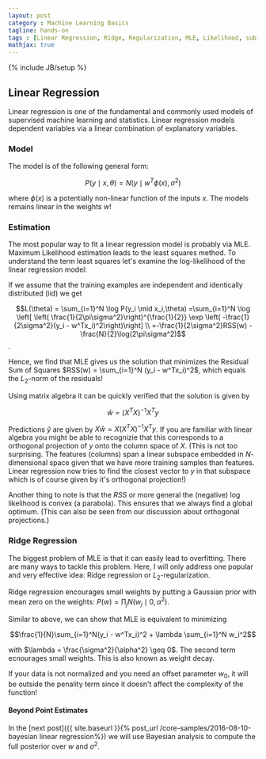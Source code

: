 ```yaml
---
layout: post
category : Machine Learning Basics
tagline: hands-on
tags : [Linear Regression, Ridge, Regularization, MLE, Likelihood, sub-space, Regularization, Gaussian, Prior]
mathjax: true
---
```

{% include JB/setup %}

## Linear Regression 

Linear regression is one of the fundamental and commonly used models of supervised machine learning and statistics. Linear regression models dependent variables via a linear combination of explanatory variables.

### Model

The model is of the following general form:

$$P(y \mid x,\theta) = N(y \mid w^T\phi(x),\sigma^2) $$

where $\phi(x)$ is a potentially non-linear function of the inputs $x$. The models remains linear in the weights $w$!

### Estimation

The most popular way to fit a linear regression model is probably via MLE. Maximum Likelihood estimation leads to the least squares method. To understand the term least squares let's examine the log-likelihood of the linear regression model:

If we assume that the training examples are independent and identically distributed (iid) we get

$$L(\theta) = \sum_{i=1}^N \log P(y_i \mid x_i,\theta) =\sum_{i=1}^N \log \left[ \left( \frac{1}{2\pi\sigma^2}\right)^{\frac{1}{2}} \exp \left( -\frac{1}{2\sigma^2}(y_i - w^Tx_i)^2\right)\right] \\
=-\frac{1}{2\sigma^2}RSS(w) - \frac{N}{2}\log(2\pi\sigma^2)$$.

Hence, we find that MLE gives us the solution that minimizes the Residual Sum of Squares $RSS(w) = \sum_{i=1}^N (y_i - w^Tx_i)^2$, which equals the $L_2$-norm of the residuals!

Using matrix algebra it can be quickly verified that the solution is given by

$$\hat{w} = (X^T X)^{-1}X^Ty $$

Predictions $\hat{y}$ are given by $X\hat{w} = X(X^TX)^{-1}X^Ty$. If you are familiar with linear algebra you might be able to recognizie that this corresponds to a orthogonal projection of $y$ onto the column space of $X$. (This is not too surprising. The features (columns) span a linear subspace embedded in $N$-dimensional space given that we have more training samples than features. Linear regression now tries to find the closest vector to $y$ in that subspace which is of course given by it's orthogonal projection!)

Another thing to note is that the $RSS$ or more general the (negative) log likelihood is convex (a parabola). This ensures that we always find a global optimum. (This can also be seen from our discussion about orthogonal projections.)

### Ridge Regression

The biggest problem of MLE is that it can easily lead to overfitting. There are many ways to tackle this problem. Here, I will only address one popular and very effective idea: Ridge regression or $L_2$-regularization.

Ridge regression encourages small weights by putting a Gaussian prior with mean zero on the weights: $P(w) = \prod_j N(w_j\mid 0,\alpha^2)$. 

Similar to above, we can show that MLE is equivalent to minimizing 

$$\frac{1}{N}\sum_{i=1}^N(y_i - w^Tx_i)^2 + \lambda \sum_{i=1}^N w_i^2$$

with $\lambda = \frac{\sigma^2}{\alpha^2} \geq 0$. The second term ecnourages small weights. This is also known as weight decay. 

If your data is not normalized and you need an offset parameter $w_0$, it will be outside the penality term since it doesn't affect the complexity of the function!

#### Beyond Point Estimates

In the [next post]({{ site.baseurl }}{% post_url /core-samples/2016-08-10-bayesian linear regression%}) we will use Bayesian analysis to compute the full posterior over $w$ and $\sigma^2$.


